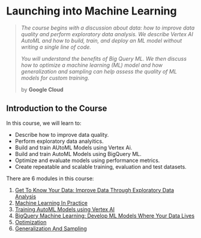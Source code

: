 # Launching into Machine Learning

> *The course begins with a discussion about data: how to improve data quality and perform exploratory data analysis. We describe Vertex AI AutoML and how to build, train, and deploy an ML model without writing a single line of code.*
>
> *You will understand the benefits of Big Query ML. We then discuss how to optimize a machine learning (ML) model and how generalization and sampling can help assess the quality of ML models for custom training.*
> 
> by  **Google Cloud**

## Introduction to the Course

In this course, we will learn to:

* Describe how to improve data quality.
* Perform exploratory data analyitics.
* Build and train AUtoML Models using Vertex Ai.
* Build and train AutoML Models using BigQuery ML.
* Optimize and evaluate models using performance metrics.
* Create repeatable and scalable training, evaluation and test datasets.

There are 6 modules in this course:

1. [Get To Know Your Data: Improve Data Through Exploratory Data Analysis]()
2. [Machine Learning In Practice]()
3. [Training AutoML Models using Vertex AI]()
4. [BigQuery Machine Learning: Develop ML Models Where Your Data Lives]()
5. [Optimization]()
6. [Generalization And Sampling]()